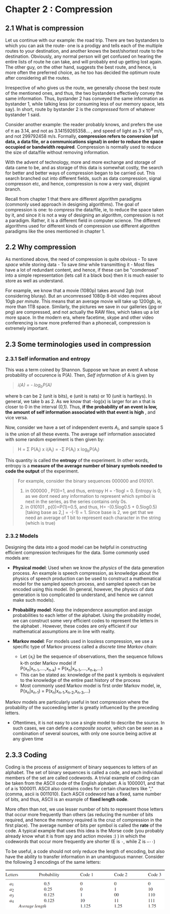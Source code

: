 # Chapter 2 : Compression

## 2.1 What is compression
Let us continue with our example: the road trip. There are two bystanders to which you can ask the route- one is a prodigy and tells each of the multiple routes to your destination, and another knows the best/shortest route to the destination. Obviously, any normal person will get confused on hearing the entire lists of route he can take, and will probably end up getting lost again. The other guy, on the other hand, suggests the best route, and hence, is more often the preferred choice, as he too has decided the optimum route after considering all the routes.

Irrespective of who gives us the route, we generally choose the best route of the mentioned ones, and thus, the two bystanders effectively convey the same information. Thus, bystander 2 has conveyed the same information as bystander 1, while talking less (or consuming less of our memory space, lets say). In short, route by bystander 2 is the *compressed* form of whatever bystander 1 said.

Consider another example: the reader probably knows, and prefers the use of π as 3.14, and not as 3.14159265358... , and speed of light as 3 x 10<sup>8</sup> m/s, and not 299792458 m/s. Formally, **compression refers to conversion (of data, a data file, or a communications signal) in order to reduce the space occupied or bandwidth required**. Compression is normally used to reduce the size of data/file without removing information.

With the advent of technology, more and more exchange and storage of data came to be, and as storage of this data is somewhat costly, the search for better and better ways of compression began to be carried out. This search branched out into different fields, such as data compression, signal compresson etc, and hence, compression is now a very vast, disjoint branch.

Recall from chapter 1 that there are different algorithm paradigms (commonly used approach in designing algorithms). The goal of compression is one: to *compress* the data/file, ie, to reduce the space taken by it, and since it is not a way of designing an algorithm, compression is not a paradigm. Rather, it is a different field in computer science. The different algorithms used for different kinds of compression use different algorithm paradigms like the ones mentioned in chapter 1.

## 2.2 Why compression
As mentioned above, the need of compression is quite obvious
    - To save *space* while storing data
    - To save *time* while transmitting it
    - Most files have a lot of redundant content, and hence, if these can be "comdensed" into a simple representation (lets call it a black box) then it is much easier to store as well as understand.

For example, we know that a movie (1080p) takes around 2gb (not considering bluray). But an uncomressed 1080p 8-bit video requires about 10gb *per minute*. This means that an average movie will take up 1200gb, ie, more than 1TB space. Similarly, the pictures we save in our galleries (jpg or png) are compressed, and not actually the RAW files, which takes up a lot more space. In the modern era, where facetime, skype and other video conferencing is now more preferred than a phonecall, compression is extremely important.

## 2.3 Some terminologies used in compression
### 2.3.1 Self information and entropy
This was a term coined by Shannon. Suppose we have an event A whose probability of occurence is P(A). Then, _Self information_ of A is given by <br>
> *i(A) = - log<sub>b</sub>P(A)*

where b can be 2 (unit is bits), e (unit is nats) or 10 (unit is hartleys). In general, we take b as 2.
As we know that -log(x) is larger for an x that is closer to 0 in the interval (0,1). Thus, **if the probability of an event is low, the amount of self information associated with that event is high** , and vice versa.

Now, consider we have a set of independent events *A<sub>i</sub>*, and sample space S is the union of all these events. The average self information associated with some random experiment is then given by:
> H = Σ P(A<sub>i</sub>) x i(A<sub>i</sub>) = -Σ P(A<sub>i</sub>) x log<sub>b</sub>P(A<sub>i</sub>)

This quantity is called the **entropy** of the experiment. In other words, entropy is a **measure of the average number of binary symbols needed to code the output** of the experiment.

> For example, consider the binary sequences 000000 and 010101.
> 1. in 000000 , P(0)=1, and thus, entropy H = -1logl = 0. Entropy is 0, as we dont need any information to represent which symbol is next in the series, as the series contains only 0s.
> 2. in 010101 , p(0)=P(1)=0.5, and thus, H= -(0.5log0.5 + 0.5log0.5) [taking base as 2,] = -(-1) = 1. Since base is 2, we get that we need an average of 1 bit to represent each character in the string (which is true)

### 2.3.2 Models
Designing the data into a good model can be helpful in constructing efficient compression techniques for the data. Some commonly used models are:
- **Physical model**: Used when we know the _physics_ of the data generation process. An example is speech compression, as knowledge about the physics of speech production can be used to construct a mathematical model for the sampled speech process, and sampled speech can be encoded using this model. (In general, however, the physics of data generation is too complicated to understand, and hence we cannot make such models).

- **Probability model**: Keep the independence assumption and assign probabilities to each letter of the alphabet. Using the probability model, we can construct some very efficient codes to represent the letters in the alphabet . However, these codes are only efficient if our mathematical assumptions are in line with reality.

- **Markov model**: For models used in lossless compression, we use a specific type of Markov process called a *discrete time Markov chain*:
    - Let {x<sub>i</sub>} be the sequence of observations, then the sequence follows k-th order Markov model if<br> P(x<sub>n</sub>|x<sub>n-1</sub>,....,x<sub>n-k</sub>) = P(x<sub>n</sub>|x<sub>n-1</sub>,....,x<sub>n-k</sub>,...)
    - This can be stated as: knowledge of the past k symbols is equivalent to the knowledge of the entire past history of the process
    - Most commonly used Markov model is first order Markov model, ie,  P(x<sub>n</sub>|x<sub>n-1</sub>) = P(x<sub>n</sub>|x<sub>n-1</sub>,x<sub>n-2</sub>,x<sub>n-3</sub>,...)

Markov models are particularly useful in text compression where the probability of the succeeding letter is greatly influenced by the preceding letters.

- Oftentimes, it is not easy to use a single model to describe the source. In such cases, we can define a *composite source*, which can be seen as a combination of several sources, with only one source being active at any given time

## 2.3.3 Coding
Coding is the process of assignment of binary sequences to letters of an alphabet. The set of binary sequences is called a code, and each individual members of the set are called codewords. A trivial example of coding can be taken from the ASCII code of the English alphabet: A is 1000001, and that of a is 1000011. ASCII also contains codes for certain characters like "," (comma, ascii is 0011010). Each ASCII codeword has a fixed, same number of bits, and thus, ASCII is an example of **fixed length code**. 

More often than not, we use lesser number of bits to represent those letters that occur more frequently than others (as reducing the number of bits required, and hence the memory required is the cruz of compression in the first place). The average number of bits per symbol is called the **rate** of the code. A typical example that uses this idea is the Morse code (you probably already know what it is from spy and action movies :) ) in which the codewords that occur more frequently are shorter (E is `·`, while Z is `—··`)

To be useful, a code should not only reduce the length of encoding, but also have the ability to transfer information in an unambiguous manner. Consider the following 3 encodings of the same letters:

![encodingex](https://github.com/Abhijith1202/aad-project/blob/main/images/encodingex.png?raw=true)